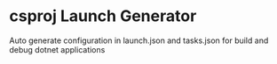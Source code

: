 # csproj Launch Generator

Auto generate configuration in launch.json and tasks.json for build and debug dotnet applications
